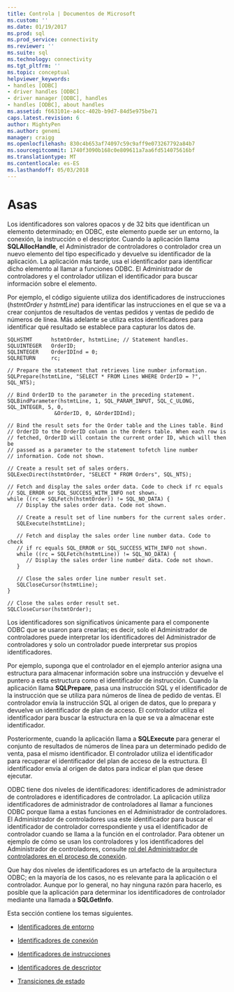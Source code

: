 ```yaml
---
title: Controla | Documentos de Microsoft
ms.custom: ''
ms.date: 01/19/2017
ms.prod: sql
ms.prod_service: connectivity
ms.reviewer: ''
ms.suite: sql
ms.technology: connectivity
ms.tgt_pltfrm: ''
ms.topic: conceptual
helpviewer_keywords:
- handles [ODBC]
- driver handles [ODBC]
- driver manager [ODBC], handles
- handles [ODBC], about handles
ms.assetid: f663101e-a4cc-402b-b9d7-84d5e975be71
caps.latest.revision: 6
author: MightyPen
ms.author: genemi
manager: craigg
ms.openlocfilehash: 830c4b653af74097c59c9aff9e073267792a84b7
ms.sourcegitcommit: 1740f3090b168c0e809611a7aa6fd514075616bf
ms.translationtype: MT
ms.contentlocale: es-ES
ms.lasthandoff: 05/03/2018
---
```

# <a name="handles"></a>Asas
Los identificadores son valores opacos y de 32 bits que identifican un elemento determinado; en ODBC, este elemento puede ser un entorno, la conexión, la instrucción o el descriptor. Cuando la aplicación llama **SQLAllocHandle**, el Administrador de controladores o controlador crea un nuevo elemento del tipo especificado y devuelve su identificador de la aplicación. La aplicación más tarde, usa el identificador para identificar dicho elemento al llamar a funciones ODBC. El Administrador de controladores y el controlador utilizan el identificador para buscar información sobre el elemento.  
  
 Por ejemplo, el código siguiente utiliza dos identificadores de instrucciones (*hstmtOrder* y *hstmtLine*) para identificar las instrucciones en el que se va a crear conjuntos de resultados de ventas pedidos y ventas de pedido de números de línea. Más adelante se utiliza estos identificadores para identificar qué resultado se establece para capturar los datos de.  
  
```  
SQLHSTMT      hstmtOrder, hstmtLine; // Statement handles.  
SQLUINTEGER   OrderID;  
SQLINTEGER    OrderIDInd = 0;  
SQLRETURN     rc;  
  
// Prepare the statement that retrieves line number information.  
SQLPrepare(hstmtLine, "SELECT * FROM Lines WHERE OrderID = ?", SQL_NTS);  
  
// Bind OrderID to the parameter in the preceding statement.  
SQLBindParameter(hstmtLine, 1, SQL_PARAM_INPUT, SQL_C_ULONG, SQL_INTEGER, 5, 0,  
               &OrderID, 0, &OrderIDInd);  
  
// Bind the result sets for the Order table and the Lines table. Bind  
// OrderID to the OrderID column in the Orders table. When each row is  
// fetched, OrderID will contain the current order ID, which will then be  
// passed as a parameter to the statement tofetch line number  
// information. Code not shown.  
  
// Create a result set of sales orders.  
SQLExecDirect(hstmtOrder, "SELECT * FROM Orders", SQL_NTS);  
  
// Fetch and display the sales order data. Code to check if rc equals  
// SQL_ERROR or SQL_SUCCESS_WITH_INFO not shown.  
while ((rc = SQLFetch(hstmtOrder)) != SQL_NO_DATA) {  
   // Display the sales order data. Code not shown.  
  
   // Create a result set of line numbers for the current sales order.  
   SQLExecute(hstmtLine);  
  
   // Fetch and display the sales order line number data. Code to check  
   // if rc equals SQL_ERROR or SQL_SUCCESS_WITH_INFO not shown.  
   while ((rc = SQLFetch(hstmtLine)) != SQL_NO_DATA) {  
      // Display the sales order line number data. Code not shown.  
   }  
  
   // Close the sales order line number result set.  
   SQLCloseCursor(hstmtLine);  
}  
  
// Close the sales order result set.  
SQLCloseCursor(hstmtOrder);  
```  
  
 Los identificadores son significativos únicamente para el componente ODBC que se usaron para crearlas; es decir, solo el Administrador de controladores puede interpretar los identificadores del Administrador de controladores y solo un controlador puede interpretar sus propios identificadores.  
  
 Por ejemplo, suponga que el controlador en el ejemplo anterior asigna una estructura para almacenar información sobre una instrucción y devuelve el puntero a esta estructura como el identificador de instrucción. Cuando la aplicación llama **SQLPrepare**, pasa una instrucción SQL y el identificador de la instrucción que se utiliza para números de línea de pedido de ventas. El controlador envía la instrucción SQL al origen de datos, que lo prepara y devuelve un identificador de plan de acceso. El controlador utiliza el identificador para buscar la estructura en la que se va a almacenar este identificador.  
  
 Posteriormente, cuando la aplicación llama a **SQLExecute** para generar el conjunto de resultados de números de línea para un determinado pedido de venta, pasa el mismo identificador. El controlador utiliza el identificador para recuperar el identificador del plan de acceso de la estructura. El identificador envía al origen de datos para indicar el plan que desee ejecutar.  
  
 ODBC tiene dos niveles de identificadores: identificadores de administrador de controladores e identificadores de controlador. La aplicación utiliza identificadores de administrador de controladores al llamar a funciones ODBC porque llama a estas funciones en el Administrador de controladores. El Administrador de controladores usa este identificador para buscar el identificador de controlador correspondiente y usa el identificador de controlador cuando se llama a la función en el controlador. Para obtener un ejemplo de cómo se usan los controladores y los identificadores del Administrador de controladores, consulte [rol del Administrador de controladores en el proceso de conexión](../../../odbc/reference/develop-app/driver-manager-s-role-in-the-connection-process.md).  
  
 Que hay dos niveles de identificadores es un artefacto de la arquitectura ODBC; en la mayoría de los casos, no es relevante para la aplicación o el controlador. Aunque por lo general, no hay ninguna razón para hacerlo, es posible que la aplicación para determinar los identificadores de controlador mediante una llamada a **SQLGetInfo**.  
  
 Esta sección contiene los temas siguientes.  
  
-   [Identificadores de entorno](../../../odbc/reference/develop-app/environment-handles.md)  
  
-   [Identificadores de conexión](../../../odbc/reference/develop-app/connection-handles.md)  
  
-   [Identificadores de instrucciones](../../../odbc/reference/develop-app/statement-handles.md)  
  
-   [Identificadores de descriptor](../../../odbc/reference/develop-app/descriptor-handles.md)  
  
-   [Transiciones de estado](../../../odbc/reference/develop-app/state-transitions.md)
